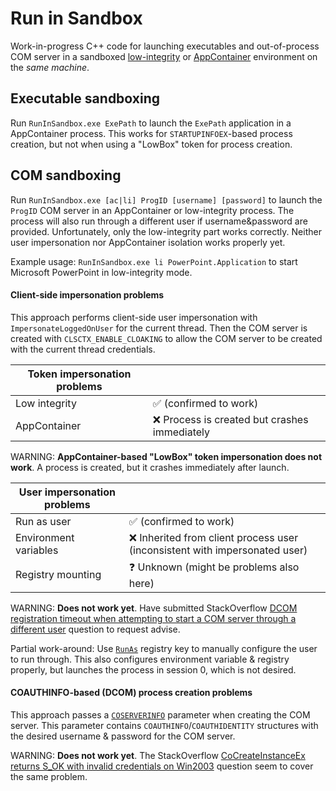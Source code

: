 # Run in Sandbox
Work-in-progress C++ code for launching executables and out-of-process COM server in a sandboxed [low-integrity](https://docs.microsoft.com/en-us/previous-versions/dotnet/articles/bb625960(v%3dmsdn.10)) or [AppContainer](https://docs.microsoft.com/en-us/windows/desktop/secauthz/appcontainer-for-legacy-applications-) environment on the *same machine*.

## Executable sandboxing
Run `RunInSandbox.exe ExePath` to launch the `ExePath` application in a AppContainer process. This works for `STARTUPINFOEX`-based process creation, but not when using a "LowBox" token for process creation.

## COM sandboxing
Run `RunInSandbox.exe [ac|li] ProgID [username] [password]` to launch the `ProgID` COM server in an AppContainer or low-integrity process. The process will also run through a different user if username&password are provided. Unfortunately, only the low-integrity part works correctly. Neither user impersonation nor AppContainer isolation works properly yet.

Example usage:
`RunInSandbox.exe li PowerPoint.Application` to start Microsoft PowerPoint in low-integrity mode.

#### Client-side impersonation problems
This approach performs client-side user impersonation with `ImpersonateLoggedOnUser` for the current thread. Then the COM server is created with `CLSCTX_ENABLE_CLOAKING` to allow the COM server to be created with the current thread credentials.

| Token impersonation problems|                                                                     |
|---------------------|-----------------------------------------------------------------------------|
|Low integrity        | :white_check_mark: (confirmed to work)                                      |
|AppContainer         | :x: Process is created but crashes immediately                              |

WARNING: **AppContainer-based "LowBox" token impersonation does not work**. A process is created, but it crashes immediately after launch.

| User impersonation problems|                                                                      |
|---------------------|-----------------------------------------------------------------------------|
|Run as user          | :white_check_mark: (confirmed to work)                                      |
|Environment variables| :x: Inherited from client process user (inconsistent with impersonated user)|
|Registry mounting    | :question: Unknown (might be problems also here)                            |

WARNING: **Does not work yet**. Have submitted StackOverflow [DCOM registration timeout when attempting to start a COM server through a different user](https://stackoverflow.com/questions/54076028/dcom-registration-timeout-when-attempting-to-start-a-com-server-through-a-differ) question to request advise.

Partial work-around: Use [`RunAs`](https://docs.microsoft.com/en-us/windows/desktop/com/runas) registry key to manually configure the user to run through. This also configures environment variable & registry properly, but launches the process in session 0, which is not desired.

#### COAUTHINFO-based (DCOM) process creation problems
This approach passes a [`COSERVERINFO`](https://docs.microsoft.com/en-us/windows/desktop/api/objidl/ns-objidl-_coserverinfo) parameter when creating the COM server. This parameter contains `COAUTHINFO`/`COAUTHIDENTITY` structures with the desired username & password for the COM server.

WARNING: **Does not work yet**. The StackOverflow [CoCreateInstanceEx returns S_OK with invalid credentials on Win2003](https://stackoverflow.com/questions/10589440/cocreateinstanceex-returns-s-ok-with-invalid-credentials-on-win2003) question seem to cover the same problem.

